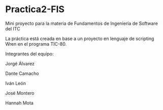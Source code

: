 # Practica2-FIS
Mini proyecto para la materia de Fundamentos de Ingeniería de Software del ITC


La práctica está creada en base a un proyecto en lenguaje de scripting Wren en el programa TIC-80.


Integrantes del equipo:

Jorgé Álvarez 

Dante Camacho

Iván León

José Montero

Hannah Mota
